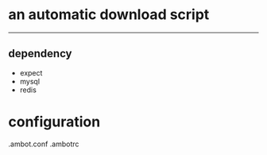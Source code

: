 # an automatic download script 
---
## dependency
- expect
- mysql
- redis

# configuration
.ambot.conf
.ambotrc
